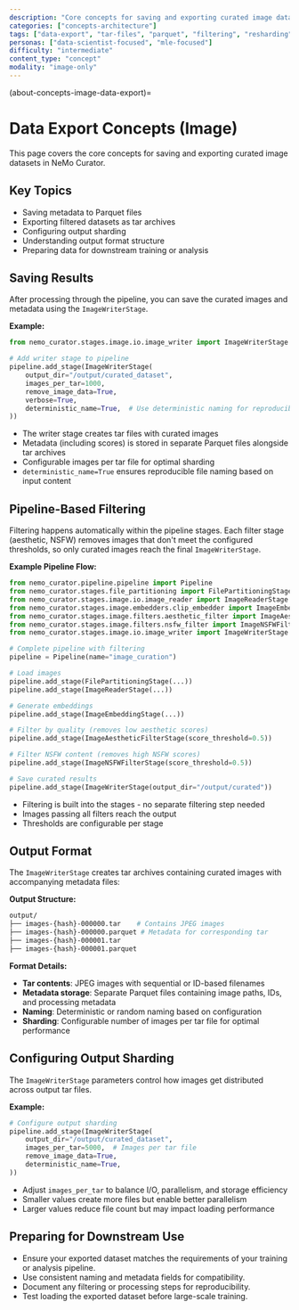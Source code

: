 ```yaml
---
description: "Core concepts for saving and exporting curated image datasets including metadata, filtering, and resharding"
categories: ["concepts-architecture"]
tags: ["data-export", "tar-files", "parquet", "filtering", "resharding", "metadata"]
personas: ["data-scientist-focused", "mle-focused"]
difficulty: "intermediate"
content_type: "concept"
modality: "image-only"
---
```


(about-concepts-image-data-export)=

# Data Export Concepts (Image)

This page covers the core concepts for saving and exporting curated image datasets in NeMo Curator.

## Key Topics

- Saving metadata to Parquet files
- Exporting filtered datasets as tar archives
- Configuring output sharding
- Understanding output format structure
- Preparing data for downstream training or analysis

## Saving Results

After processing through the pipeline, you can save the curated images and metadata using the `ImageWriterStage`.

**Example:**

```python
from nemo_curator.stages.image.io.image_writer import ImageWriterStage

# Add writer stage to pipeline
pipeline.add_stage(ImageWriterStage(
    output_dir="/output/curated_dataset",
    images_per_tar=1000,
    remove_image_data=True,
    verbose=True,
    deterministic_name=True,  # Use deterministic naming for reproducible output
))
```

- The writer stage creates tar files with curated images
- Metadata (including scores) is stored in separate Parquet files alongside tar archives
- Configurable images per tar file for optimal sharding
- `deterministic_name=True` ensures reproducible file naming based on input content

## Pipeline-Based Filtering

Filtering happens automatically within the pipeline stages. Each filter stage (aesthetic, NSFW) removes images that don't meet the configured thresholds, so only curated images reach the final `ImageWriterStage`.

**Example Pipeline Flow:**

```python
from nemo_curator.pipeline.pipeline import Pipeline
from nemo_curator.stages.file_partitioning import FilePartitioningStage
from nemo_curator.stages.image.io.image_reader import ImageReaderStage
from nemo_curator.stages.image.embedders.clip_embedder import ImageEmbeddingStage
from nemo_curator.stages.image.filters.aesthetic_filter import ImageAestheticFilterStage
from nemo_curator.stages.image.filters.nsfw_filter import ImageNSFWFilterStage
from nemo_curator.stages.image.io.image_writer import ImageWriterStage

# Complete pipeline with filtering
pipeline = Pipeline(name="image_curation")

# Load images
pipeline.add_stage(FilePartitioningStage(...))
pipeline.add_stage(ImageReaderStage(...))

# Generate embeddings
pipeline.add_stage(ImageEmbeddingStage(...))

# Filter by quality (removes low aesthetic scores)
pipeline.add_stage(ImageAestheticFilterStage(score_threshold=0.5))

# Filter NSFW content (removes high NSFW scores)
pipeline.add_stage(ImageNSFWFilterStage(score_threshold=0.5))

# Save curated results
pipeline.add_stage(ImageWriterStage(output_dir="/output/curated"))
```

- Filtering is built into the stages - no separate filtering step needed
- Images passing all filters reach the output
- Thresholds are configurable per stage

## Output Format

The `ImageWriterStage` creates tar archives containing curated images with accompanying metadata files:

**Output Structure:**

```bash
output/
├── images-{hash}-000000.tar    # Contains JPEG images
├── images-{hash}-000000.parquet # Metadata for corresponding tar
├── images-{hash}-000001.tar
├── images-{hash}-000001.parquet
```

**Format Details:**

- **Tar contents**: JPEG images with sequential or ID-based filenames
- **Metadata storage**: Separate Parquet files containing image paths, IDs, and processing metadata
- **Naming**: Deterministic or random naming based on configuration
- **Sharding**: Configurable number of images per tar file for optimal performance

## Configuring Output Sharding

The `ImageWriterStage` parameters control how images get distributed across output tar files.

**Example:**

```python
# Configure output sharding
pipeline.add_stage(ImageWriterStage(
    output_dir="/output/curated_dataset",
    images_per_tar=5000,  # Images per tar file
    remove_image_data=True,
    deterministic_name=True,
))
```

- Adjust `images_per_tar` to balance I/O, parallelism, and storage efficiency
- Smaller values create more files but enable better parallelism
- Larger values reduce file count but may impact loading performance

## Preparing for Downstream Use

- Ensure your exported dataset matches the requirements of your training or analysis pipeline.
- Use consistent naming and metadata fields for compatibility.
- Document any filtering or processing steps for reproducibility.
- Test loading the exported dataset before large-scale training.

<!-- Detailed content to be added here. --> 